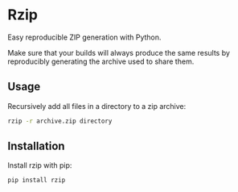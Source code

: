 # Rzip

Easy reproducible ZIP generation with Python.

Make sure that your builds will always produce the same results by reproducibly
generating the archive used to share them.

## Usage

Recursively add all files in a directory to a zip archive:

```bash
rzip -r archive.zip directory
```

## Installation

Install rzip with pip:

```bash
pip install rzip
```
